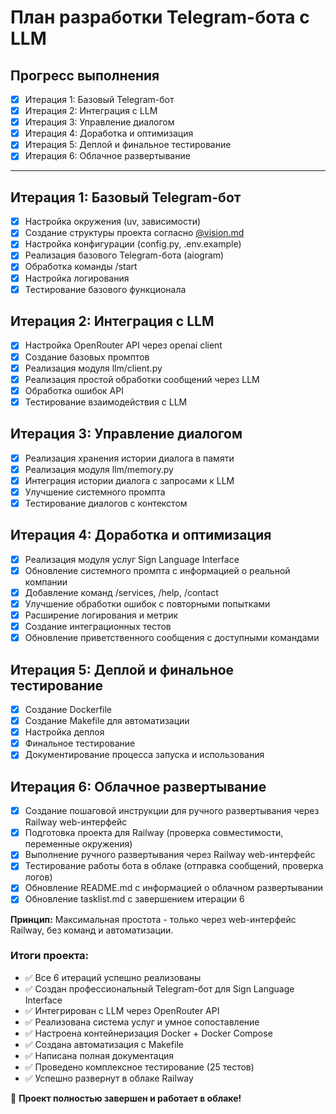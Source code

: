 # План разработки Telegram-бота с LLM

## Прогресс выполнения
- [x] Итерация 1: Базовый Telegram-бот
- [x] Итерация 2: Интеграция с LLM
- [x] Итерация 3: Управление диалогом
- [x] Итерация 4: Доработка и оптимизация
- [x] Итерация 5: Деплой и финальное тестирование
- [x] Итерация 6: Облачное развертывание

---

## Итерация 1: Базовый Telegram-бот
- [x] Настройка окружения (uv, зависимости)
- [x] Создание структуры проекта согласно [@vision.md](vision.md#3-структура-проекта)
- [x] Настройка конфигурации (config.py, .env.example)
- [x] Реализация базового Telegram-бота (aiogram)
- [x] Обработка команды /start
- [x] Настройка логирования
- [x] Тестирование базового функционала

## Итерация 2: Интеграция с LLM
- [x] Настройка OpenRouter API через openai client
- [x] Создание базовых промптов
- [x] Реализация модуля llm/client.py
- [x] Реализация простой обработки сообщений через LLM
- [x] Обработка ошибок API
- [x] Тестирование взаимодействия с LLM

## Итерация 3: Управление диалогом
- [x] Реализация хранения истории диалога в памяти
- [x] Реализация модуля llm/memory.py
- [x] Интеграция истории диалога с запросами к LLM
- [x] Улучшение системного промпта
- [x] Тестирование диалогов с контекстом

## Итерация 4: Доработка и оптимизация
- [x] Реализация модуля услуг Sign Language Interface
- [x] Обновление системного промпта с информацией о реальной компании
- [x] Добавление команд /services, /help, /contact
- [x] Улучшение обработки ошибок с повторными попытками
- [x] Расширение логирования и метрик
- [x] Создание интеграционных тестов
- [x] Обновление приветственного сообщения с доступными командами

## Итерация 5: Деплой и финальное тестирование
- [x] Создание Dockerfile
- [x] Создание Makefile для автоматизации
- [x] Настройка деплоя
- [x] Финальное тестирование
- [x] Документирование процесса запуска и использования

## Итерация 6: Облачное развертывание
- [x] Создание пошаговой инструкции для ручного развертывания через Railway web-интерфейс
- [x] Подготовка проекта для Railway (проверка совместимости, переменные окружения)
- [x] Выполнение ручного развертывания через Railway web-интерфейс
- [x] Тестирование работы бота в облаке (отправка сообщений, проверка логов)
- [x] Обновление README.md с информацией о облачном развертывании
- [x] Обновление tasklist.md с завершением итерации 6

**Принцип:** Максимальная простота - только через web-интерфейс Railway, без команд и автоматизации.

### Итоги проекта:
- ✅ Все 6 итераций успешно реализованы
- ✅ Создан профессиональный Telegram-бот для Sign Language Interface
- ✅ Интегрирован с LLM через OpenRouter API
- ✅ Реализована система услуг и умное сопоставление
- ✅ Настроена контейнеризация Docker + Docker Compose
- ✅ Создана автоматизация с Makefile
- ✅ Написана полная документация
- ✅ Проведено комплексное тестирование (25 тестов)
- ✅ Успешно развернут в облаке Railway

🚀 **Проект полностью завершен и работает в облаке!** 